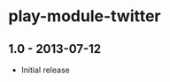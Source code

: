 play-module-twitter
===========================================================

## 1.0 - 2013-07-12
 - Initial release
